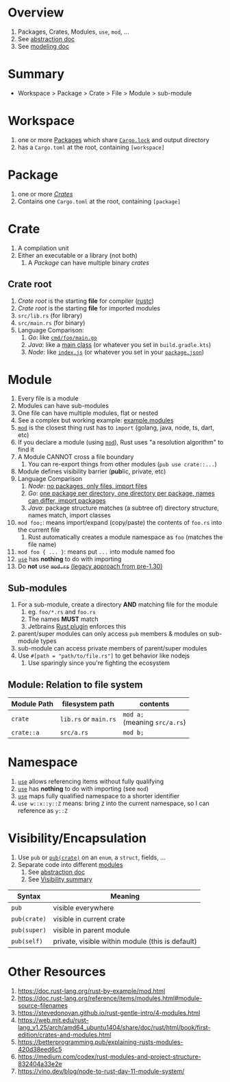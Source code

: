 # Overview
1. Packages, Crates, Modules, `use`, `mod`, ...
1. See [abstraction doc](./abstraction.md)
1. See [modeling doc](./modeling.md)


# Summary
- Workspace > Package > Crate > File > Module > sub-module


# Workspace
1. one or more [Packages](TODO) which share [`Cargo.lock`](TODO) and output directory
1. has a `Cargo.toml` at the root, containing `[workspace]`


# Package
1. one or more [*Crates*](./modules.md#crate)
1. Contains one `Cargo.toml` at the root, containing `[package]`


# Crate
1. A compilation unit
1. Either an executable or a library (not both)
    1. A *Package* can have multiple binary *crates*


## Crate root
1. *Crate root* is the starting **file** for compiler ([rustc](https://doc.rust-lang.org/rustc/what-is-rustc.html))
1. *Crate root* is the starting **file** for imported modules
1. `src/lib.rs` (for library)
1. `src/main.rs` (for binary)
1. Language Comparison:
    1. *Go*: like [`cmd/foo/main.go`](https://github.com/golang-standards/project-layout#cmd)
    1. *Java*: like a [main class](https://docs.oracle.com/javase/tutorial/getStarted/application/index.html) (or whatever you set in `build.gradle.kts`)
    1. *Node*: like [`index.js`](https://docs.npmjs.com/cli/v8/configuring-npm/package-json#main) (or whatever you set in your [`package.json`](https://docs.npmjs.com/cli/v8/configuring-npm/package-json#main))


# Module
1. Every file is a module
1. Modules can have sub-modules
1. One file can have multiple modules, flat or nested
1. See a complex but working example: [example.modules](./example.modules)
1. [`mod`](https://doc.rust-lang.org/std/keyword.mod.html) is the closest thing rust has to `import` (golang, java, node, ts, dart, etc)
1. If you declare a module (using [`mod`](https://doc.rust-lang.org/std/keyword.mod.html)), Rust uses "a resolution algorithm" to find it
1. A Module CANNOT cross a file boundary
    1. You can re-export things from other modules (`pub use crate::...`)
1. Module defines visibility barrier (**pub**lic, private, etc)
1. Language Comparison
    1. *Node*: [no packages, only files, import files](https://nodejs.org/api/packages.html#imports)
    1. *Go*: [one package per directory, one directory per package, names can differ, import packages](https://go.dev/ref/spec#Packages)
    1. *Java*: package structure matches (a subtree of) directory structure, names match, import classes
1. `mod foo;`: means import/expand (copy/paste) the contents of `foo.rs` into the current file
    1. Rust automatically creates a module namespace as `foo` (matches the file name)
1. `mod foo { ... }`: means put `...` into module named foo
1. [`use`](https://doc.rust-lang.org/reference/items/use-declarations.html) has **nothing** to do with importing
1. Do **not** use ~~`mod.rs`~~ [(legacy approach from pre-1.30)](https://doc.rust-lang.org/reference/items/modules.html#module-source-filenames)

## Sub-modules
1. For a sub-module, create a directory **AND** matching file for the module
    1. eg. `foo/*.rs` and `foo.rs`
    1. The names **MUST** match
    1. Jetbrains [Rust plugin](https://www.jetbrains.com/rust/) enforces this
1. parent/super modules can only access `pub` members & modules on sub-module types
1. sub-module can access private members of parent/super modules
1. Use `#[path = "path/to/file.rs"]` to get behavior like nodejs
    1. Use sparingly since you're fighting the ecosystem


## Module: Relation to file system
|Module Path|filesystem path|contents|
|---|---|---|
|`crate`|`lib.rs` or `main.rs`|`mod a;` <br/>(meaning `src/a.rs`)|
|`crate::a`|`src/a.rs`|`mod b;`|


# Namespace
1. [`use`](https://doc.rust-lang.org/reference/items/use-declarations.html) allows referencing items without fully qualifying
1. [`use`](https://doc.rust-lang.org/reference/items/use-declarations.html) has **nothing** to do with importing (see `mod`)
1. [`use`](https://doc.rust-lang.org/reference/items/use-declarations.html) maps fully qualified namespace to a shorter identifier
1. `use w::x::y::Z` means: bring `Z` into the current namespace, so I can reference as `y::Z`


# Visibility/Encapsulation
1. Use `pub` or [`pub(crate)`](https://doc.rust-lang.org/reference/visibility-and-privacy.html#pubin-path-pubcrate-pubsuper-and-pubself) on an `enum`, a `struct`, fields, ...
1. Separate code into different [modules](./modules.md)
    1. See [abstraction doc](./abstraction.md)
    1. See [Visibility summary](https://aloso.github.io/2021/03/28/module-system.html#visibilities-overview)

|Syntax|Meaning|
|---|---|
|`pub`|visible everywhere|
|`pub(crate)`|visible in current crate|
|`pub(super)`|visible in parent module|
|`pub(self)`|private, visible within module (this is default) |


# Other Resources
1. https://doc.rust-lang.org/rust-by-example/mod.html
1. https://doc.rust-lang.org/reference/items/modules.html#module-source-filenames
1. https://stevedonovan.github.io/rust-gentle-intro/4-modules.html
1. https://web.mit.edu/rust-lang_v1.25/arch/amd64_ubuntu1404/share/doc/rust/html/book/first-edition/crates-and-modules.html
1. https://betterprogramming.pub/explaining-rusts-modules-420d38eed6c5
1. https://medium.com/codex/rust-modules-and-project-structure-832404a33e2e
1. https://vino.dev/blog/node-to-rust-day-11-module-system/
